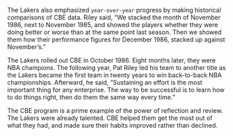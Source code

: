 The Lakers also emphasized `year-over-year` progress by making
historical comparisons of CBE data. Riley said, “We stacked the month
of November 1986, next to November 1985, and showed the players
whether they were doing better or worse than at the same point last
season. Then we showed them how their performance figures for
December 1986, stacked up against November’s.”

The Lakers rolled out CBE in October 1986. Eight months later,
they were NBA champions. The following year, Pat Riley led his team
to another title as the Lakers became the first team in twenty years to
win back-to-back NBA championships. Afterward, he said, “Sustaining
an effort is the most important thing for any enterprise. The way to be
successful is to learn how to do things right, then do them the same
way every time.”

The CBE program is a prime example of the power of reflection and
review. The Lakers were already talented. CBE helped them get the
most out of what they had, and made sure their habits improved
rather than declined.